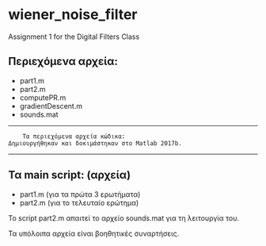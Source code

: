 # wiener_noise_filter
Assignment 1 for the Digital Filters Class

## Περιεχόμενα αρχεία:
-	part1.m
-	part2.m
-	computePR.m
-	gradientDescent.m
- sounds.mat
*******************************************************************
		Τα περιεχόμενα αρχεία κώδικα:
	Δημιουργήθηκαν και δοκιμάστηκαν στο Matlab 2017b.
*******************************************************************
## Τα main script: (αρχεία)
-	part1.m (για τα πρώτα 3 ερωτήματα)
-	part2.m (για το τελευταίο ερώτημα)
 
Το script part2.m απαιτεί το αρχείο sounds.mat για τη λειτουργία
	του.

Τα υπόλοιπα αρχεία είναι βοηθητικές συναρτήσεις.
